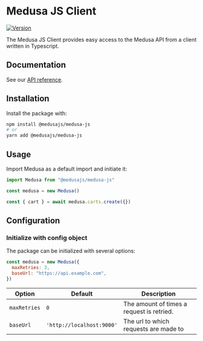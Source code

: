 # Medusa JS Client

[![Version](https://img.shields.io/npm/v/stripe.svg)](https://www.npmjs.org/package/@medusajs/medusa-js)

The Medusa JS Client provides easy access to the Medusa API from a client written in Typescript.

## Documentation

See our [API reference](https://docs.medusajs.com/api/store).

## Installation

Install the package with:

```sh
npm install @medusajs/medusa-js
# or
yarn add @medusajs/medusa-js
```

## Usage

Import Medusa as a default import and initiate it:

```js
import Medusa from "@medusajs/medusa-js"

const medusa = new Medusa()

const { cart } = await medusa.carts.create({})
```

## Configuration

### Initialize with config object

The package can be initialized with several options:

```js
const medusa = new Medusa({
  maxRetries: 3,
  baseUrl: "https://api.example.com",
})
```

| Option       | Default                   | Description                               |
| ------------ | ------------------------- | ----------------------------------------- |
| `maxRetries` | `0`                       | The amount of times a request is retried. |
| `baseUrl`    | `'http://localhost:9000'` | The url to which requests are made to     |
